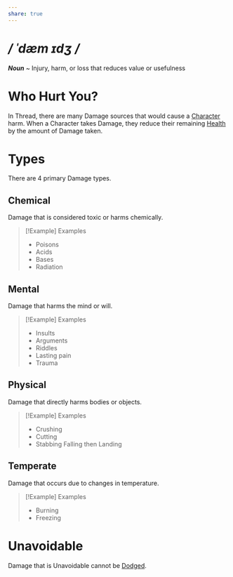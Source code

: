 ```yaml
---
share: true
---
```

# */ ˈdæm ɪdʒ /*
***Noun*** ~ Injury, harm, or loss that reduces value or usefulness
# Who Hurt You?
In Thread, there are many Damage sources that would cause a [Character](../Introduction/TTRPG.md#Characters) harm. When a Character takes Damage, they reduce their remaining [Health](./Health.md) by the amount of Damage taken.
# Types
There are 4 primary Damage types.
## Chemical
Damage that is considered toxic or harms chemically.
>[!Example] Examples
>- Poisons
>- Acids
>- Bases
>- Radiation
## Mental
Damage that harms the mind or will.
>[!Example] Examples
>- Insults
>- Arguments
>- Riddles
>- Lasting pain
>- Trauma
## Physical
Damage that directly harms bodies or objects.
>[!Example] Examples
>- Crushing
>- Cutting
>- Stabbing
>  Falling then Landing
## Temperate
Damage that occurs due to changes in temperature.
>[!Example] Examples
>- Burning
>- Freezing
# Unavoidable
Damage that is Unavoidable cannot be [Dodged](Evasion.md).